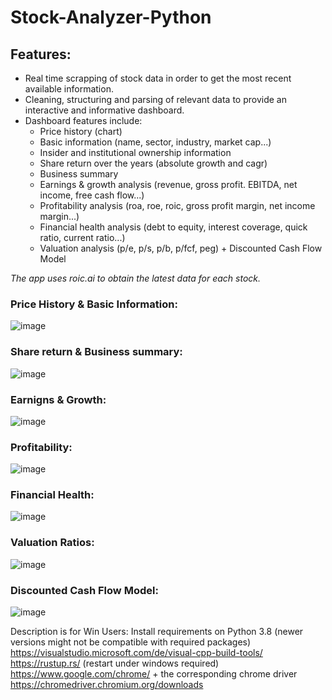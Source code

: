 # Stock-Analyzer-Python

## Features:
- Real time scrapping of stock data in order to get the most recent available information.
- Cleaning, structuring and parsing of relevant data to provide an interactive and informative dashboard.
- Dashboard features include:
  - Price history (chart)
  - Basic information (name, sector, industry, market cap...)
  - Insider and institutional ownership information
  - Share return over the years (absolute growth and cagr)
  - Business summary
  - Earnings & growth analysis (revenue, gross profit. EBITDA, net income, free cash flow...)
  - Profitability analysis (roa, roe, roic, gross profit margin, net income margin...)
  - Financial health analysis (debt to equity, interest coverage, quick ratio, current ratio...)
  - Valuation analysis (p/e, p/s, p/b, p/fcf, peg) + Discounted Cash Flow Model

*The app uses roic.ai to obtain the latest data for each stock.*



### Price History & Basic Information:
![image](https://user-images.githubusercontent.com/41435417/163712793-cabfa412-725a-4c56-aaa1-7a4b7ba0da36.png)


### Share return & Business summary:
![image](https://user-images.githubusercontent.com/41435417/163712817-bfa5edd9-51de-4be5-a832-1ab67af77bf5.png)

### Earnigns & Growth:
![image](https://user-images.githubusercontent.com/41435417/163712844-9aa45b7b-2ea8-44a8-9685-ef652ac9f98c.png)

### Profitability:
![image](https://user-images.githubusercontent.com/41435417/163712855-daa33dc7-f20e-429c-b468-004a64733f60.png)

### Financial Health:
![image](https://user-images.githubusercontent.com/41435417/163712863-433e7757-9457-455b-bfb5-f71a7cb5d790.png)

### Valuation Ratios:
![image](https://user-images.githubusercontent.com/41435417/163712884-ef932013-73ce-45f2-ad42-9fd49efeee51.png)

### Discounted Cash Flow Model:
![image](https://user-images.githubusercontent.com/41435417/163712921-5abad9ec-55b0-4912-9933-b6234b309b74.png)

Description is for Win Users:
Install requirements on Python 3.8 (newer versions might not be compatible with required packages)
https://visualstudio.microsoft.com/de/visual-cpp-build-tools/
https://rustup.rs/ (restart under windows required)
https://www.google.com/chrome/ + the corresponding chrome driver https://chromedriver.chromium.org/downloads